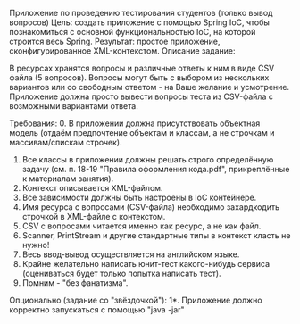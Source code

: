 Приложение по проведению тестирования студентов (только вывод вопросов)
Цель: создать приложение с помощью Spring IoC, чтобы познакомиться с основной функциональностью IoC, на которой строится весь Spring.
Результат: простое приложение, сконфигурированное XML-контекстом.
Описание задание:

В ресурсах хранятся вопросы и различные ответы к ним в виде CSV файла (5 вопросов).
Вопросы могут быть с выбором из нескольких вариантов или со свободным ответом - на Ваше желание и усмотрение.
Приложение должна просто вывести вопросы теста из CSV-файла с возможными вариантами ответа.

Требования:
0. В приложении должна присутствовать объектная модель (отдаём предпочтение объектам и классам, а не строчкам и массивам/спискам строчек).
1. Все классы в приложении должны решать строго определённую задачу (см. п. 18-19 "Правила оформления кода.pdf", прикреплённые к материалам занятия).
2. Контекст описывается XML-файлом.
3. Все зависимости должны быть настроены в IoC контейнере.
4. Имя ресурса с вопросами (CSV-файла) необходимо захардкодить строчкой в XML-файле с контекстом.
5. CSV с вопросами читается именно как ресурс, а не как файл.
6. Scanner, PrintStream и другие стандартные типы в контекст класть не нужно!
7. Весь ввод-вывод осуществляется на английском языке.
8. Крайне желательно написать юнит-тест какого-нибудь сервиса (оцениваться будет только попытка написать тест).
9. Помним - "без фанатизма".

Опционально (задание со "звёздочкой"):
1*. Приложение должно корректно запускаться с помощью "java -jar"
